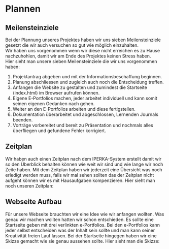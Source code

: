 # Plannen

## Meilensteinziele
Bei der Plannung unseres Projektes haben wir uns sieben Meilensteinziele gesetzt die wir auch versuchen so gut wie möglich einzuhalten.<br>
Wir haben uns vorgenommen wenn wir diese nicht erreichen es zu Hause nachzuhohlen, damit wir am Ende des Projektes keinen Stress haben.<br>
Hier sieht man unsere sieben Meilensteinziele die wir uns vorgenommen haben:

1. Projektantrag abgeben und mit der Informationsbeschaffung beginnen.
2. Planung abschliessen und zugleich auch noch die Entscheidung treffen.
3. Anfangen die Website zu gestalten und zumindest die Startseite (index.html) im Browser aufrufen können.
4. Eigene E-Portfolios machen, jeder arbeitet individuell und kann somit seinen eigenen Gedanken nach gehen.
5. Weiter an den E-Portfolios arbeiten und diese fertigstellen.
6. Dokumentation überarbeitet und abgeschlossen, Lernenden Journals beenden.
7. Vorträge vorbereitet und bereit zu Präsentation und nochmals alles überfliegen und gefundene Fehler korrigiert.

## Zeitplan
Wir haben auch einen Zeitplan nach dem IPERKA-System erstellt damit wir so den Überblick behalten können wie weit wir sind und wie lange wir noch Zeite haben. Mit dem Zeitplan haben wir jederzeit eine Übersicht was noch erledigt werden muss, falls wir mal sehen sollten das der Zeitplan nicht aufgeht können wir es mit Hausaufgaben kompenzieren. Hier sieht man noch unseren Zeitplan:

## Webseite Aufbau

Für unsere Webseite brauchten wir eine Idee wie wir anfangen wollten. Was genau wir machen wollten hatten wir schon entschieden. Es sollte eine Startseite geben mit drei verlinkten e-Portfolios. Bei den e-Portfolios kann jeder selbst entscheiden was der Inhalt sein sollte und man kann seiner Kreativität freien Lauf lassen. Bei der Startseite hingegen haben wir eine Skizze gemacht wie sie genau aussehen sollte. Hier sieht man die Skizze:
